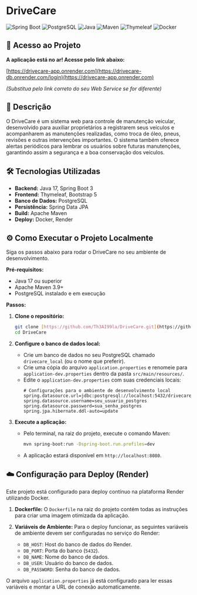 # DriveCare

![Spring Boot](https://img.shields.io/badge/Spring_Boot-F2F4F9?style=for-the-badge&logo=spring-boot)
![PostgreSQL](https://img.shields.io/badge/PostgreSQL-316192?style=for-the-badge&logo=postgresql)
![Java](https://img.shields.io/badge/Java-ED8B00?style=for-the-badge&logo=openjdk&logoColor=white)
![Maven](https://img.shields.io/badge/Maven-C71A36?style=for-the-badge&logo=apache-maven)
![Thymeleaf](https://img.shields.io/badge/Thymeleaf-005F0F?style=for-the-badge&logo=thymeleaf)
![Docker](https://img.shields.io/badge/Docker-2496ED?style=for-the-badge&logo=docker&logoColor=white)

## 🚀 Acesso ao Projeto

**A aplicação está no ar! Acesse pelo link abaixo:**

[https://drivecare-app.onrender.com](https://drivecare-db.onrender.com/login)(https://drivecare-app.onrender.com)

*(Substitua pelo link correto do seu Web Service se for diferente)*

## 📝 Descrição
O DriveCare é um sistema web para controle de manutenção veicular, desenvolvido para auxiliar proprietários a registrarem seus veículos e acompanharem as manutenções realizadas, como troca de óleo, pneus, revisões e outras intervenções importantes. O sistema também oferece alertas periódicos para lembrar os usuários sobre futuras manutenções, garantindo assim a segurança e a boa conservação dos veículos.

## 🛠️ Tecnologias Utilizadas
- **Backend:** Java 17, Spring Boot 3
- **Frontend:** Thymeleaf, Bootstrap 5
- **Banco de Dados:** PostgreSQL
- **Persistência:** Spring Data JPA
- **Build:** Apache Maven
- **Deploy:** Docker, Render

## ⚙️ Como Executar o Projeto Localmente

Siga os passos abaixo para rodar o DriveCare no seu ambiente de desenvolvimento.

**Pré-requisitos:**
- Java 17 ou superior
- Apache Maven 3.9+
- PostgreSQL instalado e em execução

**Passos:**
1.  **Clone o repositório:**
    ```bash
    git clone [https://github.com/Th3AI99la/DriveCare.git](https://github.com/Th3AI99la/DriveCare.git)
    cd DriveCare
    ```

2.  **Configure o banco de dados local:**
    - Crie um banco de dados no seu PostgreSQL chamado `drivecare_local` (ou o nome que preferir).
    - Crie uma cópia do arquivo `application.properties` e renomeie para `application-dev.properties` dentro da pasta `src/main/resources/`.
    - Edite o `application-dev.properties` com suas credenciais locais:
      ```properties
      # Configurações para o ambiente de desenvolvimento local
      spring.datasource.url=jdbc:postgresql://localhost:5432/drivecare_local
      spring.datasource.username=seu_usuario_postgres
      spring.datasource.password=sua_senha_postgres
      spring.jpa.hibernate.ddl-auto=update
      ```

3.  **Execute a aplicação:**
    - Pelo terminal, na raiz do projeto, execute o comando Maven:
      ```bash
      mvn spring-boot:run -Dspring-boot.run.profiles=dev
      ```
    - A aplicação estará disponível em `http://localhost:8080`.

## ☁️ Configuração para Deploy (Render)

Este projeto está configurado para deploy contínuo na plataforma Render utilizando Docker.

1.  **Dockerfile:** O `Dockerfile` na raiz do projeto contém todas as instruções para criar uma imagem otimizada da aplicação.

2.  **Variáveis de Ambiente:** Para o deploy funcionar, as seguintes variáveis de ambiente devem ser configuradas no serviço do Render:
    - `DB_HOST`: Host do banco de dados do Render.
    - `DB_PORT`: Porta do banco (`5432`).
    - `DB_NAME`: Nome do banco de dados.
    - `DB_USER`: Usuário do banco de dados.
    - `DB_PASSWORD`: Senha do banco de dados.

O arquivo `application.properties` já está configurado para ler essas variáveis e montar a URL de conexão automaticamente.
